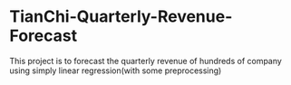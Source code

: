 # TianChi-Quarterly-Revenue-Forecast
This project is to forecast the quarterly revenue of hundreds of company using simply linear regression(with some preprocessing)
